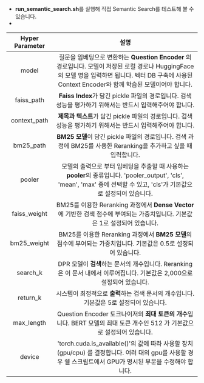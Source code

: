 - **run_semantic_search.sh**를 실행해 직접 Semantic Search를 테스트해 볼 수 있습니다.
- 
    
|Hyper Parameter|설명|
|:---:|:---:|
|model|질문을 임베딩으로 변환하는 **Question Encoder** 의 경로입니다. 모델이 저장된 로컬 경로나 HuggingFace의 모델 명을 입력하면 됩니다. 벡터 DB 구축에 사용된 Context Encoder와 함께 학습된 모델이어야 합니다.
|faiss_path|**Faiss Index**가 담긴 pickle 파일의 경로입니다. 검색 성능을 평가하기 위해서는 반드시 입력해주어야 합니다.|
|context_path|**제목과 텍스트**가 담긴 pickle 파일의 경로입니다. 검색 성능을 평가하기 위해서는 반드시 입력해주어야 합니다.|
|bm25_path|**BM25 모델**이 담긴 pickle 파일의 경로입니다. 검색 과정에 BM25를 사용한 Reranking을 추가하고 싶을 때 입력합니다.|
|pooler|모델의 출력으로 부터 임베딩을 추출할 때 사용하는 **pooler**의 종류입니다. 'pooler_output', 'cls', 'mean', 'max' 중에 선택할 수 있고, 'cls'가 기본값으로 설정되어 있습니다.|
|faiss_weight|BM25를 이용한 Reranking 과정에서 **Dense Vector**에 기반한 검색 점수에 부여되는 가중치입니다. 기본값은 1로 설정되어 있습니다.|
|bm25_weight|BM25를 이용한 Reranking 과정에서 **BM25 모델**의 점수에 부여되는 가중치입니다. 기본값은 0.5로 설정되어 있습니다.|
|search_k|DPR 모델이 **검색**하는 문서의 개수입니다. Reranking은 이 문서 내에서 이루어집니다. 기본값은 2,000으로 설정되어 있습니다.|
|return_k|시스템이 최정적으로 **출력**하는 검색 문서의 개수입니다. 기본값은 5로 설정되어 있습니다.|
|max_length|Question Encoder 토크나이저의 **최대 토큰의 개수**입니다. BERT 모델의 최대 토큰 개수인 512 가 기본값으로 설정되어 있습니다.|
|device|'torch.cuda.is_available()'의 값에 따라 사용할 장치(gpu/cpu) 를 결정합니다. 여러 대의 gpu를 사용할 경우 쉘 스크립트에서 GPU가 명시된 부분을 수정해야 합니다.|
